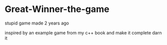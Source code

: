 # Great-Winner-the-game
stupid game made 2 years ago

inspired by an example game from my c++ book and make it complete
darn it
